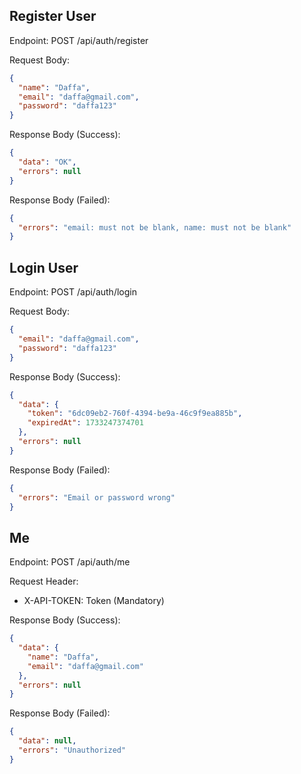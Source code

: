 ## Register User

Endpoint: POST /api/auth/register

Request Body:

```json
{
  "name": "Daffa",
  "email": "daffa@gmail.com",
  "password": "daffa123"
}
```

Response Body (Success):

```json
{
  "data": "OK",
  "errors": null
}

```

Response Body (Failed):

```json
{
  "errors": "email: must not be blank, name: must not be blank"
}
```

## Login User

Endpoint: POST /api/auth/login

Request Body:

```json
{
  "email": "daffa@gmail.com",
  "password": "daffa123"
}
```

Response Body (Success):

```json
{
  "data": {
    "token": "6dc09eb2-760f-4394-be9a-46c9f9ea885b",
    "expiredAt": 1733247374701
  },
  "errors": null
}

```

Response Body (Failed):

```json
{
  "errors": "Email or password wrong"
}
```

## Me

Endpoint: POST /api/auth/me

Request Header:

- X-API-TOKEN: Token (Mandatory)

Response Body (Success):

```json
{
  "data": {
    "name": "Daffa",
    "email": "daffa@gmail.com"
  },
  "errors": null
}

```

Response Body (Failed):

```json
{
  "data": null,
  "errors": "Unauthorized"
}
```